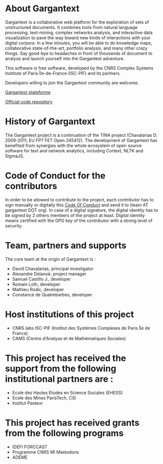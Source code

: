 # About Gargantext
Gargantext is a collaborative web platform for the exploration of sets
of unstructured documents. It combines tools from natural language
processing, text-mining, complex networks analysis, and interactive data
visualization to pave the way toward new kinds of interactions with your
digital corpora. In a few minutes, you will be able to do knowledge maps,
collaborative state-of-the-art, portfolio analysis, and many other crazy
things. Say good-bye to headaches in front of thousands of document to
analyze and launch yourself into the Gargantext adventure.

This software is free software, developed by the CNRS Complex Systems
Institute of Paris Île-de-France (ISC-PIF) and its partners.

Developers willing to join the Gargantext community are welcome.

[Gargantext plateforme](http://gargantext.org)

[Official code repository](http://code.gargantext.org)

# History of Gargantext
The Gargantext project is a continuation of the TINA project (Chavalarias D.
2009-2011, EU FP7 FET Open 245412). The development of Gargantext has
benefited from synergies with the whole ecosystem of open source
software for text and network analytics, including Cortext, NLTK and
SigmaJS.

# Code of Conduct for the contributors
In order to be allowed to contribute to the project, each
contributor has to sign manually or digitally this [Code Of
Conduct](CODE_OF_CONDUCT.md) and send it to (team AT gargantext DOT
org). In case of a digital signature, the digital identity has to be
signed by 2 others members of the project at least. Digital identity
means certified with the GPG key of the contributor with a strong level
of security.

# Team, partners and supports
The core team at the origin of Gargantext is :
* David Chavalarias, principal investigator
* Alexandre Delanoë, project manager
* Samuel Castillo J., developer
* Romain Loth, developer
* Mathieu Rodic, developer
* Constance de Quatrebarbes, developer

# Host institutions of this project
* CNRS labs ISC-PIF (Institut des Systèmes Complexes de Paris Île de France)
* CAMS (Centre d'Analyse et de Mathématiques Sociales)

# This project has received the support from the following institutional partners are :

* Ecole des Hautes Etudes en Science Sociales (EHESS)
* Ecole des Mines ParisTech, CSI
* Institut Pasteur

# This project has received grants from the following programs
* IDEFI FORCCAST
* Programme CNRS MI Mastodons
* ADEME
